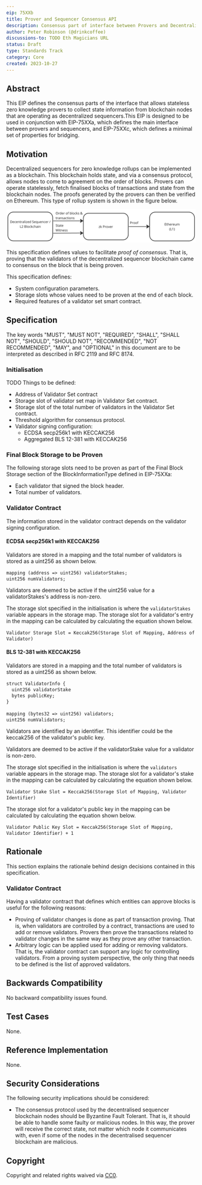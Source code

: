 ```yaml
---
eip: 75XXb
title: Prover and Sequencer Consensus API
description: Consensus part of interface between Provers and Decentralized Sequencer Blockchain Clients
author: Peter Robinson (@drinkcoffee)
discussions-to: TODO Eth Magicians URL
status: Draft
type: Standards Track
category: Core
created: 2023-10-27
---
```



## Abstract

This EIP defines the consensus parts of the interface that allows stateless zero knowledge provers to collect state information from blockchain nodes that are operating as decentralized sequencers.This EIP is designed to be used in conjunction with EIP-75XXa, which defines the main interface between provers and sequencers, and EIP-75XXc, which defines a minimal set of properties for bridging.

## Motivation

Decentralized sequencers for zero knowledge rollups can be implemented as a blockchain. This blockchain holds state, and via a consensus protocol, allows nodes to come to agreement on the order of blocks. Provers can operate statelessly, fetch finalised blocks of transactions and state from the blockchain nodes. The proofs generated by the provers can then be verified on Ethereum. This type of rollup system is shown in the figure below.

![Decentralized Sequencer Architecture](../assets/eip-75XX/architecture.png)

This specification defines values to facilitate _proof of consensus_. That is, proving that the validators of the decentralized sequencer blockchain came to consensus on the block that is being proven.

This specification defines:

* System configuration parameters.
* Storage slots whose values need to be proven at the end of each block.
* Required features of a validator set smart contract.




## Specification

The key words "MUST", "MUST NOT", "REQUIRED", "SHALL", "SHALL NOT", "SHOULD", "SHOULD NOT", "RECOMMENDED", "NOT RECOMMENDED", "MAY", and "OPTIONAL" in this document are to be interpreted as described in RFC 2119 and RFC 8174.

### Initialisation

TODO Things to be defined:

* Address of Validator Set contract
* Storage slot of validator set map in Validator Set contract.
* Storage slot of the total number of validators in the Validator Set contract.
* Threshold algorithm for consensus protocol.
* Validator signing configuration: 
  * ECDSA secp256k1 with KECCAK256
  * Aggregated BLS 12-381 with KECCAK256



### Final Block Storage to be Proven

The following storage slots need to be proven as part of the Final Block Storage section of the BlockInformationType defined in EIP-75XXa:

* Each validator that signed the block header.
* Total number of validators.


### Validator Contract

The information stored in the validator contract depends on the validator signing configuration.

#### ECDSA secp256k1 with KECCAK256

Validators are stored in a mapping and the total number of validators is stored as a uint256 as shown below.

```solidity
mapping (address => uint256) validatorStakes;
uint256 numValidators;
```

Validators are deemed to be active if the uint256 value for a validatorStakes's address is non-zero.

The storage slot specified in the initialisation is where the ```validatorStakes``` variable appears in the storage map. The storage slot for a validator's entry in the mapping can be calculated by calculating the equation shown below.

```
Validator Storage Slot = Keccak256(Storage Slot of Mapping, Address of Validator)
```


#### BLS 12-381 with KECCAK256

Validators are stored in a mapping and the total number of validators is stored as a uint256 as shown below.

```solidity
struct ValidatorInfo {
  uint256 validatorStake
  bytes publicKey;
}

mapping (bytes32 => uint256) validators;
uint256 numValidators;
```

Validators are identified by an identifier. This identifier could be the keccak256 of the validator's public key.

Validators are deemed to be active if the validatorStake value for a validator is non-zero.

The storage slot specified in the initialisation is where the ```validators``` variable appears in the storage map. The storage slot for a validator's stake in the mapping can be calculated by calculating the equation shown below.

```
Validator Stake Slot = Keccak256(Storage Slot of Mapping, Validator Identifier)
```

The storage slot for a validator's public key in the mapping can be calculated by calculating the equation shown below.

```
Validator Public Key Slot = Keccak256(Storage Slot of Mapping, Validator Identifier) + 1
```


## Rationale

This section explains the rationale behind design decisions contained in this specification.


### Validator Contract

Having a validator contract that defines which entities can approve blocks is useful for the following reasons:

* Proving of validator changes is done as part of transaction proving. That is, when validators are controlled by a contract, transactions are used to add or remove validators. Provers then prove the transactions related to validator changes in the same way as they prove any other transaction. 
* Arbitrary logic can be applied used for adding or removing validators. That is, the validator contract can support any logic for controlling validators. From a proving system perspective, the only thing that needs to be defined is the list of approved validators.



## Backwards Compatibility

No backward compatibility issues found.

## Test Cases

None.

## Reference Implementation

None.


## Security Considerations

The following security implications should be considered:

* The consensus protocol used by the decentralised sequencer blockchain nodes should be Byzantine Fault Tolerant. That is, it should be able to handle some faulty or malicious nodes. In this way, the prover will receive the correct state, not matter which node it communicates with, even if some of the nodes in the decentralised sequencer blockchain are malicious.

## Copyright

Copyright and related rights waived via [CC0](../LICENSE.md).
